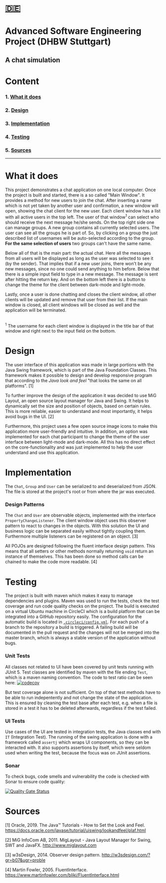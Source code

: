 # [:de:](DOCUMENTATION_de.md)

# Advanced Software Engineering Project (DHBW Stuttgart)
## A chat simulation


# Content
### 1. [What it does](#What-it-does)
### 2. [Design](#Design)
### 3. [Implementation](#Implementation)
### 4. [Testing](#Testing)
### 5. [Sources](#Sources)

-----

# What it does

This project demonstrates a chat application on one local computer. Once the project is built and started, there is a so called "Main Window". It provides a method for new users to join the chat. After inserting a name which is not yet taken by another user and confirmation, a new window will open, showing the chat client for the new user.
Each client window has a list with all active users in the top left. The user of that window<sup>1</sup> can select who should receive the next message he/she sends.
On the top right side one can manage groups. A new group contains all currently selected users. The user can see all the groups he is part of. So, by clicking on a group the just described list of usernames will be auto-selected according to the group. **For the same selection of users** two groups can't have the same name.

Below all of that is the main part: the actual chat. Here all the messages from all users will be displayed as long as the user was selected to see it (by the sender). That implies that if a new user joins, there won't be any new messages, since no one could send anything to him before.
Below that there is a simple input field to type in a new message. The message is sent after hitting the return key. 
And on the bottom left there is a button to change the theme for the client between dark-mode and light-mode. 

Lastly, once a user is done chatting and closes the client window, all other clients will be updated and remove that user from their list. If the main window is closed, all client windows will be closed as well and the application will be terminated.

<br/>
<sup>1</sup>
The username for each client window is displayed in the title bar of that window and right next to the input field on the bottom.

# Design
The user interface of this application was made in large portions with the Java Swing framework, which is part of the Java Foundation Classes. This framework makes it possible to design and develop responsive program that according to the *Java look and feel* "that looks the same on all platforms". [1]

To further improve the design of the application it was decided to use MiG Layout, an open source layout manager for Java and Swing. It helps to dynamically set the size and position of objects, based on certain rules. This is more reliable, easier to understand and most importantly, it helps avoid bugs in the UI. [2]

Furthermore, this project uses a few open source image icons to make this application more user-friendly and intuitive. In addition, an option was implemented for each chat participant to change the theme of the user interface between light-mode and dark-mode. All this has no direct effect on the core-functionality and was just implemented to help the user understand and use this application.

# Implementation
 The `Chat`, `Group` and `User` can be serialized to and deserialized from JSON. The file is stored at the project's root or from where the jar was executed.

### Design Patterns
 The `Chat` and `User` are observable objects, implemented with the interface `PropertyChangeListener`. The client window object uses this observer pattern to react to changes in the objects. With this solution the UI and business logic can be separated easily without tightly coupling them. Furthermore multiple listeners can be registered on an object. [3]

All POJOs are designed following the fluent interface design pattern. This means that all setters or other methods normally returning `void` return an instance of themselves. This has been done so method calls can be chained to make the code more readable. [4]

# Testing

The project is built with maven which makes it easy to manage dependencies and plugins. Maven was used to run the tests, check the test coverage and run code quality checks on the project. The build is executed on a virtual Ubuntu machine in CircleCI which is a build platform that can be integrated into a GitHub repository easily. The configuration for the automatic build is located in [`.circleci/config.yml`](.circleci/config.yml). For each push of a branch to the repository a build is triggered. A failing build will be documented in the pull request and the changes will not be merged into the master branch, which is always a stable version of the application without bugs.

### Unit Tests

All classes not related to UI have been covered by unit tests running with JUnit 5. Test classes are identified by maven with the file ending `Test`, which is a maven naming convention. The code to test ratio can be seen here: [![codecov](https://codecov.io/gh/ingokuba/swing-chat/branch/master/graph/badge.svg)](https://codecov.io/gh/ingokuba/swing-chat)

But test coverage alone is not sufficient. On top of that test methods have to be able to run indepentently and not change the state of the application. This is ensured by cleaning the test base after each test, e.g. when a file is stored in a test it has to be deleted afterwards, regardless if the test failed.

### UI Tests

Use cases of the UI are tested in integration tests, the Java classes end with `IT` (Integration Test). The running of the swing application is done with a framework called `assertj` which wraps UI components, so they can be interacted with. It also supports assertions by itself, which were seldom used when writing the test, because the focus was on JUnit assertions.

### Sonar

To check bugs, code smells and vulnerability the code is checked with Sonar to ensure code quality: 

[![Quality Gate Status](https://sonarcloud.io/api/project_badges/measure?project=ingokuba_swing-chat&metric=alert_status)](https://sonarcloud.io/dashboard?id=ingokuba_swing-chat)


# Sources
[1] Oracle, 2019. The Java™ Tutorials - How to Set the Look and Feel. https://docs.oracle.com/javase/tutorial/uiswing/lookandfeel/plaf.html

[2] MiG InfoCom AB, 2011. MigLayout - Java Layout Manager for Swing, SWT and JavaFX. http://www.miglayout.com

[3] w3sDesign, 2014. Observer design pattern. http://w3sdesign.com/?gr=b07&ugr=proble

[4] Martin Fowler, 2005. FluentInterface. https://www.martinfowler.com/bliki/FluentInterface.html
